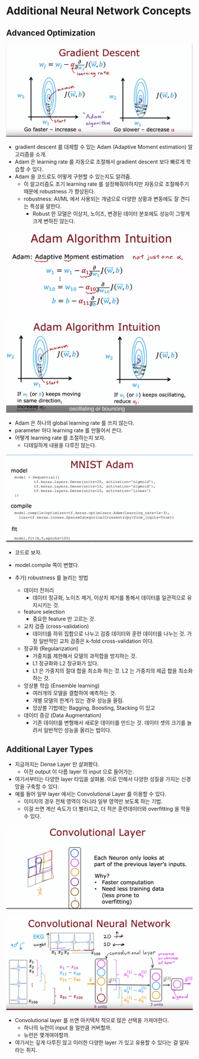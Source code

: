 # Additional Neural Network Concepts

## Advanced Optimization

![](../images/adam.png)

- gradient descent 를 대체할 수 있는 Adam (Adaptive Moment estimation) 알고리즘을 소개.
- Adam 은 learning rate 를 자동으로 조절해서 gradient descent 보다 빠르게 학습할 수 있다.
- Adam 을 코드로도 어떻게 구현할 수 있는지도 알려줌.
  - 이 알고리즘도 초기 learning rate 를 설정해줘야하지만 자동으로 조절해주기 때문에 robustness 가 향상된다. 
  - robustness: AI/ML 에서 사용되는 개념으로 다양한 상황과 변동에도 잘 견디는 특성을 말한다.
    - Robust 한 모델은 이상치, 노이즈, 변경된 데이터 분포에도 성능이 그렇게 크게 변하진 않는다.

![](../images/adam%20intuition.png)
![](../images/adadm%20intuition2.png)

- Adam 은 하나의 global learning rate 를 쓰지 않는다.
- parameter 마다 learning rate 를 만들어서 쓴다.
- 어떻게 learning rate 를 조절하는지 보자.
  - 디테일하게 내용을 다루진 않는다.

![](../images/MNIST%20Adam.png)

- 코드로 보자. 
- model.compile 쪽이 변했다. 

- 추가) robustness 를 늘리는 방법 
  - 데이터 전처리
    - 데이터 정규화, 노이즈 제거, 이상치 제거를 통해서 데이터를 일관적으로 유지시키는 것.
  - feature selection
    - 중요한 feature 만 고르는 것.
  - 교차 검증 (cross-validation)
    - 데이터를 하위 집합으로 나누고 검증 데이터와 훈련 데이터를 나누는 것. 가장 일반적인 교차 검증은 k-fold cross-validation 이다.
  - 정규화 (Regularization)
    - 가중치를 제한해서 모델의 과적합을 방지하는 것.
    - L1 정규화와 L2 정규화가 있다.
    - L1 은 가중치의 절대 합을 최소화 하는 것. L2 는 가중치의 제곱 합을 최소화 하는 것.
  - 앙상블 학습 (Ensemble learning)
    - 여러개의 모델을 결합하여 예측하는 것.
    - 개별 모델의 한계가 있는 경우 성능을 올림.
    - 앙상블 기법에는 Bagging, Boosting, Stacking 이 있고 
  - 데이터 증강 (Data Augmentation)
    - 기존 데이터를 변형해서 새로운 데이터를 만드는 것. 데이터 셋의 크기를 늘려서 일반적인 성능을 올리는 법이다.

## Additional Layer Types

- 지금까지는 Dense Layer 만 살펴봤다.
  - 이전 output 이 다름 layer 의 input 으로 들어가는.
- 여기서부터는 다양한 layer 타입을 살펴봄. 이로 인해서 다양한 성질을 가지는 신경망을 구축할 수 있다.
- 예를 들어 일부 layer 에서는 Convolutional Layer 를 이용할 수 있다.
  - 이미지의 경우 전체 영역이 아니라 일부 영역만 보도록 하는 기법.
  - 이걸 쓰면 계산 속도가 더 빨라지고, 더 적은 훈련데이터와 overfitting 을 막을 수 있다.

![](../images/Convolutional%20Layer.png)

![](../images/convolutional%20layer%20example.png)

- Convolutional layer 를 쓰면 아키텍처 적으로 많은 선택을 가져야한다.
  - 하나의 뉴런이 input 을 얼만큼 커버할까. 
  - 뉴런은 몇개여야할까.
- 여기서는 깊게 다루진 않고 이러한 다양한 layer 가 있고 유용할 수 있다는 걸 알자 라는 취지.
